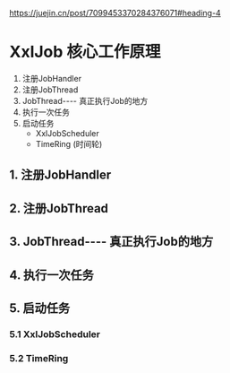 

<https://juejin.cn/post/7099453370284376071#heading-4>

# XxlJob 核心工作原理

1. 注册JobHandler
2. 注册JobThread
3. JobThread---- 真正执行Job的地方
3. 执行一次任务
4. 启动任务
   - XxlJobScheduler
   - TimeRing (时间轮)

## 1. 注册JobHandler

## 2.  注册JobThread

## 3. JobThread---- 真正执行Job的地方

## 4. 执行一次任务

## 5. 启动任务

### 5.1 XxlJobScheduler

### 5.2 TimeRing